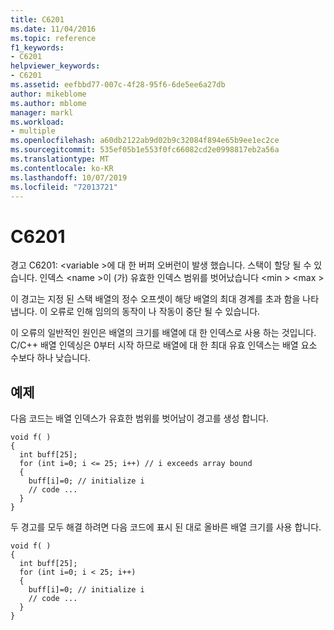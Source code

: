 ```yaml
---
title: C6201
ms.date: 11/04/2016
ms.topic: reference
f1_keywords:
- C6201
helpviewer_keywords:
- C6201
ms.assetid: eefbbd77-007c-4f28-95f6-6de5ee6a27db
author: mikeblome
ms.author: mblome
manager: markl
ms.workload:
- multiple
ms.openlocfilehash: a60db2122ab9d02b9c32084f894e65b9ee1ec2ce
ms.sourcegitcommit: 535ef05b1e553f0fc66082cd2e0998817eb2a56a
ms.translationtype: MT
ms.contentlocale: ko-KR
ms.lasthandoff: 10/07/2019
ms.locfileid: "72013721"
---
```

# <a name="c6201"></a>C6201
경고 C6201: \<variable >에 대 한 버퍼 오버런이 발생 했습니다. 스택이 할당 될 수 있습니다. 인덱스 \<name >이 (가) 유효한 인덱스 범위를 벗어났습니다 \<min > \<max >

 이 경고는 지정 된 스택 배열의 정수 오프셋이 해당 배열의 최대 경계를 초과 함을 나타냅니다. 이 오류로 인해 임의의 동작이 나 작동이 중단 될 수 있습니다.

 이 오류의 일반적인 원인은 배열의 크기를 배열에 대 한 인덱스로 사용 하는 것입니다. C/C++ 배열 인덱싱은 0부터 시작 하므로 배열에 대 한 최대 유효 인덱스는 배열 요소 수보다 하나 낮습니다.

## <a name="example"></a>예제
 다음 코드는 배열 인덱스가 유효한 범위를 벗어남이 경고를 생성 합니다.

```
void f( )
{
  int buff[25];
  for (int i=0; i <= 25; i++) // i exceeds array bound
  {
    buff[i]=0; // initialize i
    // code ...
  }
}
```

 두 경고를 모두 해결 하려면 다음 코드에 표시 된 대로 올바른 배열 크기를 사용 합니다.

```
void f( )
{
  int buff[25];
  for (int i=0; i < 25; i++)
  {
    buff[i]=0; // initialize i
    // code ...
  }
}
```